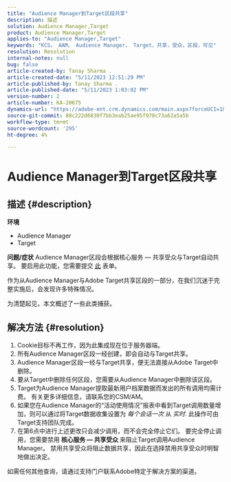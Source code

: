 ```yaml
---
title: "Audience Manager到Target区段共享"
description: 描述
solution: Audience Manager,Target
product: Audience Manager,Target
applies-to: "Audience Manager,Target"
keywords: "KCS， AAM， Audience Manager， Target，共享，受众，区段，可见"
resolution: Resolution
internal-notes: null
bug: false
article-created-by: Tanay Sharma .
article-created-date: "5/11/2023 12:51:29 PM"
article-published-by: Tanay Sharma .
article-published-date: "5/11/2023 1:03:02 PM"
version-number: 2
article-number: KA-20675
dynamics-url: "https://adobe-ent.crm.dynamics.com/main.aspx?forceUCI=1&pagetype=entityrecord&etn=knowledgearticle&id=51f88e8b-faef-ed11-8849-6045bd006079"
source-git-commit: 80c222d6830f7bb3eab25ae95f970c73a62a5a5b
workflow-type: tm+mt
source-wordcount: '295'
ht-degree: 4%

---
```


# Audience Manager到Target区段共享

## 描述 {#description}

<b>环境</b>
- Audience Manager
- Target

<b>问题/症状</b>
Audience Manager区段会根据核心服务 — 共享受众与Target自动共享。 要启用此功能，您需要提交 [此](https://adobe.allegiancetech.com/cgi-bin/qwebcorporate.dll?idx=X8SVES) 表单。

作为从Audience Manager与Adobe Target共享区段的一部分，在我们沉迷于完整实施后，会发现许多特殊情况。

为清楚起见，本文概述了一些此类捕获。


## 解决方法 {#resolution}


1. Cookie目标不再工作，因为此集成现在位于服务器端。
2. 所有Audience Manager区段一经创建，即会自动与Target共享。
3. Audience Manager区段一经与Target共享，便无法直接从Adobe Target中删除。
4. 要从Target中删除任何区段，您需要从Audience Manager中删除该区段。
5. Target为Audience Manager提取最新用户档案数据而发出的所有调用均需计费。 有关更多详细信息，请联系您的CSM/AM。
6. 如果您在Audience Manager的“活动使用情况”报表中看到Target调用数量增加，则可以通过将Target数据收集设置为 *每个会话一次* 从 *实时*. 此操作可由Target支持团队完成。
7. 在第6点中进行上述更改只会减少调用，而不会完全停止它们。 要完全停止调用，您需要禁用 <b>核心服务 — 共享受众 </b>来阻止Target调用Audience Manager。 禁用共享受众将阻止数据共享，因此在选择禁用共享受众时明智地做出决定。


如需任何其他查询，请通过支持门户联系Adobe特定于解决方案的渠道。
